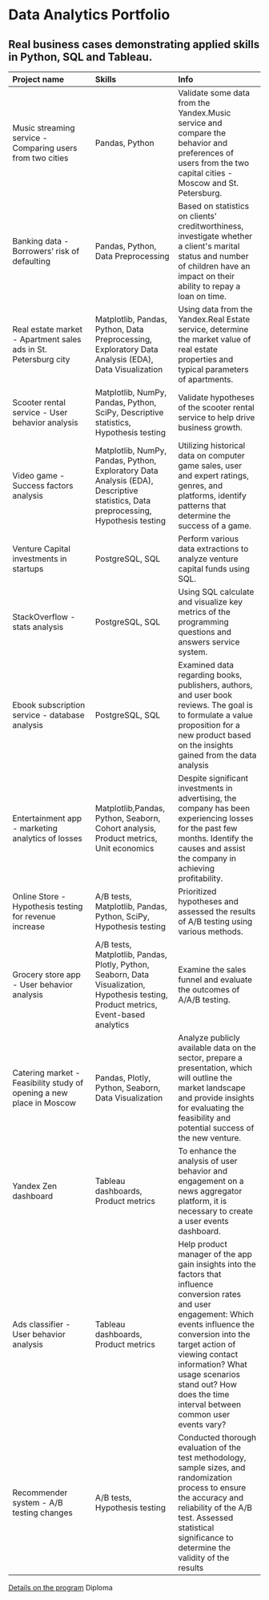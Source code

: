 # Data Analytics Portfolio

## Real business cases demonstrating applied skills in Python, SQL and Tableau.

| Project name              | Skills           | Info                     |
| :-------------------- | :--------------------- |:---------------------------|
| Music streaming service - Comparing users from two cities | Pandas, Python | Validate some data from the Yandex.Music service and compare the behavior and preferences of users from the two capital cities - Moscow and St. Petersburg. |
| Banking data - Borrowers’ risk of defaulting| Pandas, Python, Data Preprocessing | Based on statistics on clients' creditworthiness, investigate whether a client's marital status and number of children have an impact on their ability to repay a loan on time. |
| Real estate market - Apartment sales ads in St. Petersburg city | Matplotlib, Pandas, Python, Data Preprocessing, Exploratory Data Analysis (EDA), Data Visualization | Using data from the Yandex.Real Estate service, determine the market value of real estate properties and typical parameters of apartments.|
| Scooter rental service - User behavior analysis| Matplotlib, NumPy, Pandas, Python, SciPy, Descriptive statistics, Hypothesis testing | Validate hypotheses of the scooter rental service to help drive business growth.|
| Video game - Success factors analysis | Matplotlib, NumPy, Pandas, Python, Exploratory Data Analysis (EDA), Descriptive statistics, Data preprocessing, Hypothesis testing | Utilizing historical data on computer game sales, user and expert ratings, genres, and platforms, identify patterns that determine the success of a game.|
| Venture Capital investments in startups | PostgreSQL, SQL| Perform various data extractions to analyze venture capital funds using SQL.|
| StackOverflow - stats analysis | PostgreSQL, SQL | Using SQL calculate and visualize key metrics of the programming questions and answers service system.|
| Ebook subscription service - database analysis|  PostgreSQL, SQL | Examined data regarding books, publishers, authors, and user book reviews. The goal is to formulate a value proposition for a new product based on the insights gained from the data analysis |
| Entertainment app - marketing analytics of losses | Matplotlib,Pandas, Python, Seaborn, Cohort analysis, Product metrics, Unit economics| Despite significant investments in advertising, the company has been experiencing losses for the past few months. Identify the causes and assist the company in achieving profitability.|
| Online Store - Hypothesis testing for revenue increase | A/B tests, Matplotlib, Pandas, Python, SciPy, Hypothesis testing | Prioritized hypotheses and assessed the results of A/B testing using various methods.|
| Grocery store app - User behavior analysis | A/B tests, Matplotlib, Pandas, Plotly, Python, Seaborn, Data Visualization, Hypothesis testing, Product metrics, Event-based analytics | Examine the sales funnel and evaluate the outcomes of A/A/B testing.|
| Catering market - Feasibility study of opening a new place in Moscow | Pandas, Plotly, Python, Seaborn, Data Visualization | Analyze publicly available data on the sector, prepare a presentation, which will outline the market landscape and provide insights for evaluating the feasibility and potential success of the new venture.|
| Yandex Zen dashboard | Tableau dashboards, Product metrics | To enhance the analysis of user behavior and engagement on a news aggregator platform, it is necessary to create a user events dashboard. |
| Ads classifier - User behavior analysis | Tableau dashboards, Product metrics | Help product manager of the app  gain insights into the factors that influence conversion rates and user engagement: Which events influence the conversion into the target action of viewing contact information? What usage scenarios stand out? How does the time interval between common user events vary? |
| Recommender system - A/B testing changes|  A/B tests, Hypothesis testing | Conducted thorough evaluation of the test methodology, sample sizes, and randomization process to ensure the accuracy and reliability of the A/B test. Assessed statistical significance to determine the validity of the results |


[Details on the program](https://practicum.yandex.ru/data-analyst/)
Diploma
